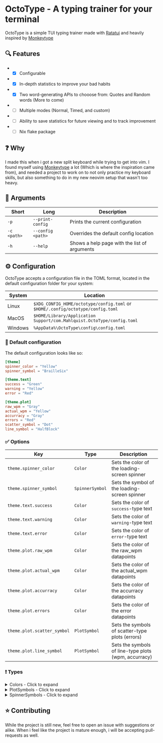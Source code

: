# OctoType - A typing trainer for your terminal

OctoType is a simple TUI typing trainer made with [Ratatui](ratatui) and heavily
inspired by [Monkeytype](monkeytype)

## 🔍 Features

-
  - [x] Configurable
-
  - [x] In-depth statistics to improve your bad habits
-
  - [x] Two word-generating APIs to chooose from: Quotes and Random words (More
        to come)
-
  - [ ] Multiple modes (Normal, Timed, and custom)
-
  - [ ] Ability to save statistics for future viewing and to track improvement
-
  - [ ] Nix flake package

## ❓ Why

I made this when i got a new split keyboard while trying to get into vim. I
found myself using [Monkeytype](monkeytype) a lot (Which is where the
inspiration came from), and needed a project to work on to not only practice my
keyboard skills, but also something to do in my new neovim setup that wasn't too
heavy.

## 🔖 Arguments

| Short       | Long              | Description                                  |
| ----------- | ----------------- | -------------------------------------------- |
| `-p`        | `--print-config`  | Prints the current configuration             |
| `-c <path>` | `--config <path>` | Overrides the default config location        |
| `-h`        | `--help`          | Shows a help page with the list of arguments |

## ⚙️ Configuration

OctoType accepts a configuration file in the TOML format, located in the default
configuration folder for your system:

| System  | Location                                                                        |
| ------- | ------------------------------------------------------------------------------- |
| Linux   | `$XDG_CONFIG_HOME/octotype/config.toml` or `$HOME/.config/octotype/config.toml` |
| MacOS   | `$HOME/Library/Application Support/com.Mahlquist.OctoType/config.toml`          |
| Windows | `%AppData%\OctoType\config\config.toml`                                         |

### 📘 Default configuration

The default configuration looks like so:

```toml
[theme]
spinner_color = "Yellow"
spinner_symbol = "BrailleSix"

[theme.text]
success = "Green"
warning = "Yellow"
error = "Red"

[theme.plot]
raw_wpm = "Gray"
actual_wpm = "Yellow"
accurracy = "Gray"
errors = "Red"
scatter_symbol = "Dot"
line_symbol = "HalfBlock"
```

### ✅ Options

| Key                         | Type            | Description                                          |
| --------------------------- | --------------- | ---------------------------------------------------- |
| `theme.spinner_color`       | `Color`         | Sets the color of the loading-screen spinner         |
| `theme.spinner_symbol`      | `SpinnerSymbol` | Sets the symbol of the loading-screen spinner        |
| `theme.text.success`        | `Color`         | Sets the color of `success`-type text                |
| `theme.text.warning`        | `Color`         | Sets the color of `warning`-type text                |
| `theme.text.error`          | `Color`         | Sets the color of `error`-type text                  |
| `theme.plot.raw_wpm`        | `Color`         | Sets the color of the raw_wpm datapoints             |
| `theme.plot.actual_wpm`     | `Color`         | Sets the color of the actual_wpm datapoints          |
| `theme.plot.accurracy`      | `Color`         | Sets the color of the accurracy datapoints           |
| `theme.plot.errors`         | `Color`         | Sets the color of the error datapoints               |
| `theme.plot.scatter_symbol` | `PlotSymbol`    | Sets the symbols of scatter-type plots (errors)      |
| `theme.plot.line_symbol`    | `PlotSymbol`    | Sets the symbols of line-type plots (wpm, accurracy) |

### ❗ Types

<details>
    <summary>Colors - Click to expand</summary>

    Two different types of colors can be supplied:
    ANSI or Custom which sets a specific color.

| Color          | Type   | Description |
| -------------- | ------ | ----------- |
| `#RRGGBB`      | Custom | Hex color   |
| `<integer>`    | ANSI   | ANSI index  |
| `Black`        | ANSI   |             |
| `Red`          | ANSI   |             |
| `Green`        | ANSI   |             |
| `Yellow`       | ANSI   |             |
| `Blue`         | ANSI   |             |
| `Magenta`      | ANSI   |             |
| `Cyan`         | ANSI   |             |
| `Gray`         | ANSI   |             |
| `DarkGray`     | ANSI   |             |
| `LightRed`     | ANSI   |             |
| `LightGreen`   | ANSI   |             |
| `LightYellow`  | ANSI   |             |
| `LightBlue`    | ANSI   |             |
| `LightMagenta` | ANSI   |             |
| `LightCyan`    | ANSI   |             |
| `White`        | ANSI   |             |

</details>

<details>
    <summary>PlotSymbols - Click to expand</summary>

| Symbol      |
| ----------- |
| `Dot`       |
| `Block`     |
| `HalfBlock` |
| `Braille`   |
| `Bar`       |

</details>

<details>
    <summary>SpinnerSymbols - Click to expand</summary>

| Symbol               |
| -------------------- |
| `Ascii`              |
| `Arrow`              |
| `BlackCircle`        |
| `BoxDrawing`         |
| `BrailleOne`         |
| `BrailleDouble`      |
| `BrailleSix`         |
| `BrailleSixDouble`   |
| `BrailleEight`       |
| `BrailleEightDouble` |
| `Canadian`           |
| `Clock`              |
| `DoubleArrow`        |
| `HorizontalBlock`    |
| `OghamA`             |
| `OghamB`             |
| `OghamC`             |
| `Paranthesis`        |
| `QuadrantBlock`      |
| `QuadrantBlockCrack` |
| `VerticalBlock`      |
| `WhiteCircle`        |
| `WhiteSquare`        |

</details>

## ⭐ Contributing

While the project is still new, feel free to open an issue with suggestions or
alike. When i feel like the project is mature enough, i will be accepting
pull-requests as well.

<!-- LINKS -->

[monkeytype]: https://monkeytype.com/
[ratatui]: https://ratatui.rs/
